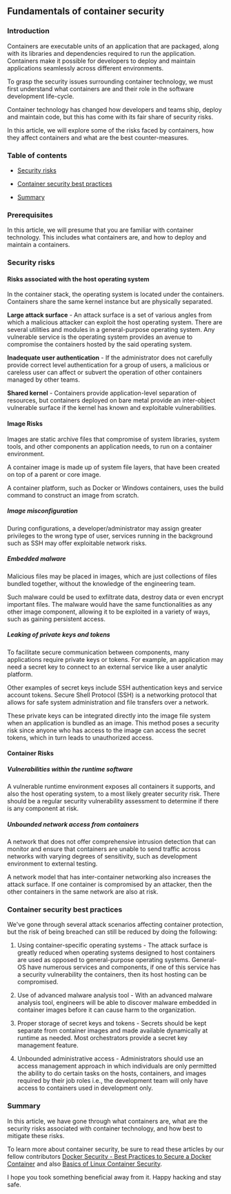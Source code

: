 ## Fundamentals of container security

### Introduction

Containers are executable units of an application that are packaged, along with its libraries and dependencies required to run the application. Containers make it possible for developers to deploy and maintain applications seamlessly across different environments.

To grasp the security issues surrounding container technology, we must first understand what containers are and their role in the software development life-cycle.

Container technology has changed how developers and teams ship, deploy and maintain code, but this has come with its fair share of security risks.

In this article, we will explore some of the risks faced by containers, how they affect containers and what are the best counter-measures.

### Table of contents

* [Security risks](#security-risks)

* [Container security best practices](#container-security-best-practices)

* [Summary](#summary)

### Prerequisites

In this article, we will presume that you are familiar with container technology. This includes what containers are, and how to deploy and maintain a containers.

### Security risks

#### Risks associated with the host operating system

In the container stack, the operating system is located under the containers. Containers share the same kernel instance but are physically separated.

**Large attack surface** - An attack surface is a set of various angles from which a malicious attacker can exploit the host operating system. There are several utilities and modules in a general-purpose operating system. Any vulnerable service is the operating system provides an avenue to compromise the containers hosted by the said operating system.

**Inadequate user authentication** - If the administrator does not carefully provide correct level authentication for a group of users, a malicious or careless user can affect or subvert the operation of other containers managed by other teams.

**Shared kernel** - Containers provide application-level separation of resources, but containers deployed on bare metal provide an inter-object vulnerable surface if the kernel has known and exploitable vulnerabilities.

#### Image Risks

Images are static archive files that compromise of system libraries, system tools, and other components an application needs, to run on a container environment.

A container image is made up of system file layers, that have been created on top of a parent or core image.

A container platform, such as Docker or Windows containers, uses the build command to construct an image from scratch.

##### Image misconfiguration

During configurations, a developer/administrator may assign greater privileges to the wrong type of user, services running in the background such as SSH may offer exploitable network risks.

##### Embedded malware

Malicious files may be placed in images, which are just collections of files bundled together, without the knowledge of the engineering team.

Such malware could be used to exfiltrate data, destroy data or even encrypt important files. The malware would have the same functionalities as any other image component, allowing it to be exploited in a variety of ways, such as gaining persistent access.

##### Leaking of private keys and tokens

To facilitate secure communication between components, many applications require private keys or tokens. For example, an application may need a secret key to connect to an external service like a user analytic platform.

Other examples of secret keys include SSH authentication keys and service account tokens. Secure Shell Protocol (SSH) is a networking protocol that allows for safe system administration and file transfers over a network.

These private keys can be integrated directly into the image file system when an application is bundled as an image. This method poses a security risk since anyone who has access to the image can access the secret tokens, which in turn leads to unauthorized access.

#### Container Risks

##### Vulnerabilities within the runtime software

A vulnerable runtime environment exposes all containers it supports, and also the host operating system, to a most likely greater security risk. There should be a regular security vulnerability assessment to determine if there is any component at risk.

##### Unbounded network access from containers

A network that does not offer comprehensive intrusion detection that can monitor and ensure that containers are unable to send traffic across networks with varying degrees of sensitivity, such as development environment to external testing.

A network model that has inter-container networking also increases the attack surface. If one container is compromised by an attacker, then the other containers in the same network are also at risk.

### Container security best practices

We've gone through several attack scenarios affecting container protection, but the risk of being breached can still be reduced by doing the following:

1. Using container-specific operating systems - The attack surface is greatly reduced when operating systems designed to host containers are used as opposed to general-purpose operating systems. General-OS have numerous services and components, if one of this service has a security vulnerability the containers, then its host hosting can be compromised.

2. Use of advanced malware analysis tool - With an advanced malware analysis tool, engineers will be able to discover malware embedded in container images before it can cause harm to the organization.

3. Proper storage of secret keys and tokens - Secrets should be kept separate from container images and made available dynamically at runtime as needed. Most orchestrators provide a secret key management feature.

4. Unbounded administrative access - Administrators should use an access management approach in which individuals are only permitted the ability to do certain tasks on the hosts, containers, and images required by their job roles i.e., the development team will only have access to containers used in development only.

### Summary

In this article, we have gone through what containers are, what are the security risks associated with container technology, and how best to mitigate these risks.

To learn more about container security, be sure to read these articles by our fellow contributors [Docker Security - Best Practices to Secure a Docker Container](https://www.section.io/engineering-education/best-practices-to-secure-a-docker-container/) and also [Basics of Linux Container Security](https://www.section.io/engineering-education/getting-started-with-linux-container-security/).

I hope you took something beneficial away from it. Happy hacking and stay safe.
